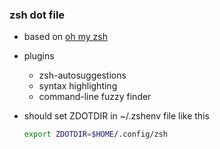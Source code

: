 ### zsh dot file
- based on [oh my zsh](https://ohmyz.sh)

- plugins
  - zsh-autosuggestions
  - syntax highlighting
  - command-line fuzzy finder

- should set ZDOTDIR in ~/.zshenv file like this
  ```sh
  export ZDOTDIR=$HOME/.config/zsh
  ```
